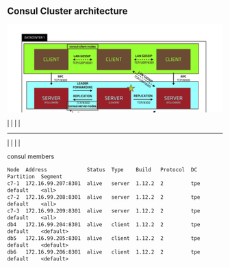 




## Consul Cluster architecture

![Screenshot](image/Consul-Architecture2.png)



| | | |
_ _ _ 
| | | |






consul members

```
Node  Address             Status  Type    Build   Protocol  DC   Partition  Segment
c7-1  172.16.99.207:8301  alive   server  1.12.2  2         tpe  default    <all>
c7-2  172.16.99.208:8301  alive   server  1.12.2  2         tpe  default    <all>
c7-3  172.16.99.209:8301  alive   server  1.12.2  2         tpe  default    <all>
db4   172.16.99.204:8301  alive   client  1.12.2  2         tpe  default    <default>
db5   172.16.99.205:8301  alive   client  1.12.2  2         tpe  default    <default>
db6   172.16.99.206:8301  alive   client  1.12.2  2         tpe  default    <default>
```